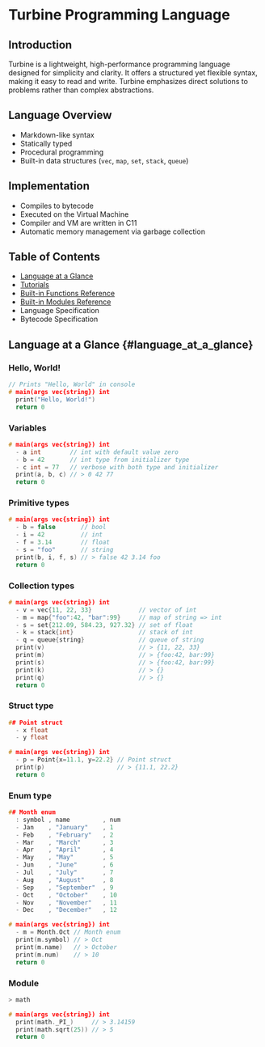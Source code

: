 # Turbine Programming Language

## Introduction
Turbine is a lightweight, high-performance programming language
designed for simplicity and clarity. It offers a structured
yet flexible syntax, making it easy to read and write.
Turbine emphasizes direct solutions to problems rather than
complex abstractions.

## Language Overview

- Markdown-like syntax
- Statically typed
- Procedural programming
- Built-in data structures (`vec`, `map`, `set`, `stack`, `queue`)

## Implementation

- Compiles to bytecode
- Executed on the Virtual Machine
- Compiler and VM are written in C11
- Automatic memory management via garbage collection

## Table of Contents
- [Language at a Glance](#language_at_a_glance)
- [Tutorials](tutorials.md)
- [Built-in Functions Reference](builtin_functions.md)
- [Built-in Modules Reference](builtin_modules.md)
- Language Specification
- Bytecode Specification

## Language at a Glance {#language_at_a_glance}

### Hello, World!

```cpp
// Prints "Hello, World" in console
# main(args vec{string}) int
  print("Hello, World!")
  return 0
```

### Variables
```cpp
# main(args vec{string}) int
  - a int        // int with default value zero
  - b = 42       // int type from initializer type
  - c int = 77   // verbose with both type and initializer
  print(a, b, c) // > 0 42 77
  return 0
```

### Primitive types
```cpp
# main(args vec{string}) int
  - b = false       // bool
  - i = 42          // int
  - f = 3.14        // float
  - s = "foo"       // string
  print(b, i, f, s) // > false 42 3.14 foo
  return 0
```

### Collection types
```cpp
# main(args vec{string}) int
  - v = vec{11, 22, 33}             // vector of int
  - m = map{"foo":42, "bar":99}     // map of string => int
  - s = set{212.09, 584.23, 927.32} // set of float
  - k = stack{int}                  // stack of int
  - q = queue{string}               // queue of string
  print(v)                          // > {11, 22, 33}
  print(m)                          // > {foo:42, bar:99}
  print(s)                          // > {foo:42, bar:99}
  print(k)                          // > {}
  print(q)                          // > {}
  return 0
```

### Struct type
```cpp
## Point struct
  - x float
  - y float

# main(args vec{string}) int
  - p = Point{x=11.1, y=22.2} // Point struct
  print(p)                    // > {11.1, 22.2}
  return 0
```

### Enum type
```cpp
## Month enum
  : symbol , name         , num
  - Jan    , "January"    , 1
  - Feb    , "February"   , 2
  - Mar    , "March"      , 3
  - Apr    , "April"      , 4
  - May    , "May"        , 5
  - Jun    , "June"       , 6
  - Jul    , "July"       , 7
  - Aug    , "August"     , 8
  - Sep    , "September"  , 9
  - Oct    , "October"    , 10
  - Nov    , "November"   , 11
  - Dec    , "December"   , 12

# main(args vec{string}) int
  - m = Month.Oct // Month enum
  print(m.symbol) // > Oct
  print(m.name)   // > October
  print(m.num)    // > 10
  return 0
```

### Module
```cpp
> math

# main(args vec{string}) int
  print(math._PI_)     // > 3.14159
  print(math.sqrt(25)) // > 5
  return 0
```
